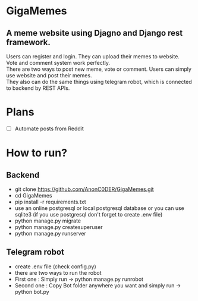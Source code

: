 # GigaMemes
## A meme website using Djagno and Django rest framework. <br>
Users can register and login. They can upload their memes to website. <br>
Vote and comment system work perfectly. <br>
There are two ways to post new meme, vote or comment. Users can simply use website and post their memes. <br>
They also can do the same things using telegram robot, which is connected to backend by REST APIs. <br>



# Plans 
- [ ] Automate posts from Reddit


# How to run? 

## Backend
- git clone https://github.com/AnonC0DER/GigaMemes.git
- cd GigaMemes
- pip install -r requirements.txt
- use an online postgresql or local postgresql database or you can use sqlite3 (if you use postgresql don't forget to create .env file)
- python manage.py migrate
- python manage.py createsuperuser
- python manage.py runserver



## Telegram robot
- create .env file (check config.py)
- there are two ways to run the robot
- First one : Simply run -> python manage.py runrobot
- Second one : Copy Bot folder anywhere you want and simply run -> python bot.py






